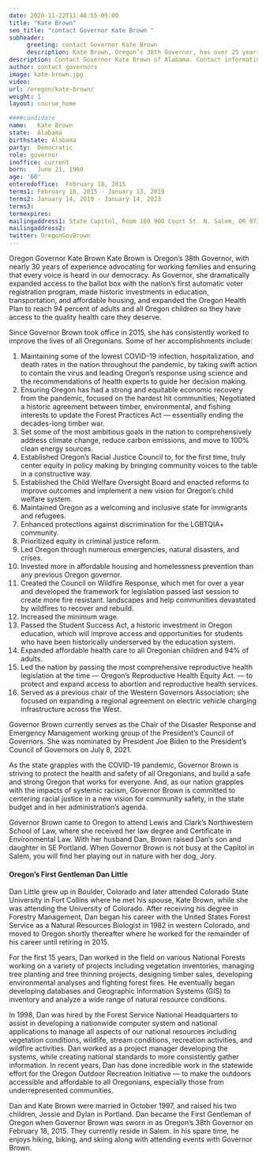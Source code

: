 ```yaml
---
date: 2020-11-22T11:48:55-05:00
title: "Kate Brown"
seo_title: "contact Governor Kate Brown "
subheader:
     greeting: contact Governor Kate Brown 
     description: Kate Brown, Oregon’s 38th Governor, has over 25 years of experience in standing up for working families and making government more accountable. Gov. Brown came to Oregon to attend Lewis and Clark’s Northwestern School of Law, where she received her law degree and Certificate in Environmental Law.  With her husband Dan, Brown raised Dan’s son and daughter, who are now grown, in Portland. In February of 2015, Gov. Brown and her husband moved into the official residence, Mahonia Hall. When Gov. Brown is not busy at the capitol in Salem, you will find her out enjoying nature throughout Oregon.
description: Contact Governor Kate Brown of Alabama. Contact information for Kate Brown includes his email address, phone number, and mailing address.
author: contact governors
image: kate-brown.jpg
video:
url: /oregon/kate-brown/
weight: 1
layout: course_home

####candidate
name:	Kate Brown
state:	Alabama
birthstate: Alabama
party:	Democratic
role: governor
inoffice: current
born:	June 21, 1960
age: '60'
enteredoffice:	February 18, 2015 
terms1: February 18, 2015 - January 13, 2019
terms2: January 14, 2019 - January 14, 2023
terms3: 
termexpires:	
mailingaddress1: State Capitol, Room 160 900 Court St. N. Salem, OR 97301
mailingaddress2:		
twitter: OregonGovBrown
---
```




Oregon Governor Kate Brown
Kate Brown is Oregon’s 38th Governor, with nearly 30 years of experience advocating for working families and ensuring that every voice is heard in our democracy.
As Governor, she dramatically expanded access to the ballot box with the nation’s first automatic voter registration program, made historic investments in education, transportation, and affordable housing, and expanded the Oregon Health Plan to reach 94 percent of adults and all Oregon children so they have access to the quality health care they deserve.

Since Governor Brown took office in 2015, she has consistently worked to improve the lives of all Oregonians. Some of her accomplishments include:

1. Maintaining some of the lowest COVID-19 infection, hospitalization, and death rates in the nation throughout the pandemic, by taking swift action to contain the virus and leading Oregon’s response using science and the recommendations of health experts to guide her decision making.
2. Ensuring Oregon has had a strong and equitable economic recovery from the pandemic, focused on the hardest hit communities; Negotiated a historic agreement between timber, environmental, and fishing interests to update the Forest Practices Act — essentially ending the decades-long timber war.
3. Set some of the most ambitious goals in the nation to comprehensively address climate change, reduce carbon emissions, and move to 100% clean energy sources.
4. Established Oregon’s Racial Justice Council to, for the first time, truly center equity in policy making by bringing community voices to the table in a constructive way.
5. Established the Child Welfare Oversight Board and enacted reforms to improve outcomes and implement a new vision for Oregon’s child welfare system.
6. Maintained Oregon as a welcoming and inclusive state for immigrants and refugees.
7. Enhanced protections against discrimination for the LGBTQIA+ community.
8. Prioritized equity in criminal justice reform.
9. Led Oregon through numerous emergencies, natural disasters, and crises.
10. Invested more in affordable housing and homelessness prevention than any previous Oregon governor.
11. Created the Council on Wildfire Response, which met for over a year and developed the framework for legislation passed last session to create more fire resistant. landscapes and help communities devastated by wildfires to recover and rebuild.
12. Increased the minimum wage.
13. Passed the Student Success Act, a historic investment in Oregon education, which will improve access and opportunities for students who have been historically underserved by the education system.
14. Expanded affordable health care to all Oregonian children and 94% of adults.
15. Led the nation by passing the most comprehensive reproductive health legislation at the time — Oregon’s Reproductive Health Equity Act. — to protect and expand access to abortion and reproductive health services.
16. Served as a previous chair of the Western Governors Association; she focused on expanding a regional agreement on electric vehicle charging infrastructure across the West.

Governor Brown currently serves as the Chair of the Disaster Response and Emergency Management working group of the President’s Council of Governors. She was nominated by President Joe Biden to the President’s Council of Governors on July 8, 2021.

As the state grapples with the COVID-19 pandemic, Governor Brown is striving to protect the health and safety of all Oregonians, and build a safe and strong Oregon that works for everyone. And, as our nation grapples with the impacts of systemic racism, Governor Brown is committed to centering racial justice in a new vision for community safety, in the state budget and in her administration’s agenda.

Governor Brown came to Oregon to attend Lewis and Clark’s Northwestern School of Law, where she received her law degree and Certificate in Environmental Law. With her husband Dan, Brown raised Dan’s son and daughter in SE Portland. When Governor Brown is not busy at the Capitol in Salem, you will find her playing out in nature with her dog, Jory.


#### Oregon’s First Gentleman Dan Little
Dan Little grew up in Boulder, Colorado and later attended Colorado State University in Fort Collins where he met his spouse, Kate Brown, while she was attending the University of Colorado. After receiving his degree in Forestry Management, Dan began his career with the United States Forest Service as a Natural Resources Biologist in 1982 in western Colorado, and moved to Oregon shortly thereafter where he worked for the remainder of his career until retiring in 2015.

For the first 15 years, Dan worked in the field on various National Forests working on a variety of projects including vegetation inventories, managing tree planting and tree thinning projects, designing timber sales, developing environmental analyses and fighting forest fires. He eventually began developing databases and Geographic Information Systems (GIS) to inventory and analyze a wide range of natural resource conditions.

In 1998, Dan was hired by the Forest Service National Headquarters to assist in developing a nationwide computer system and national applications to manage all aspects of our national resources including vegetation conditions, wildlife, stream conditions, recreation activities, and wildfire activities. Dan worked as a project manager developing the systems, while creating national standards to more consistently gather information. In recent years, Dan has done incredible work in the statewide effort for the Oregon Outdoor Recreation Initiative — to make the outdoors accessible and affordable to all Oregonians, especially those from underrepresented communities.

Dan and Kate Brown were married in October 1997, and raised his two children, Jessie and Dylan in Portland. Dan became the First Gentleman of Oregon when Governor Brown was sworn in as Oregon’s 38th Governor on February 18, 2015. They currently reside in Salem. In his spare time, he enjoys hiking, biking, and skiing along with attending events with Governor Brown.